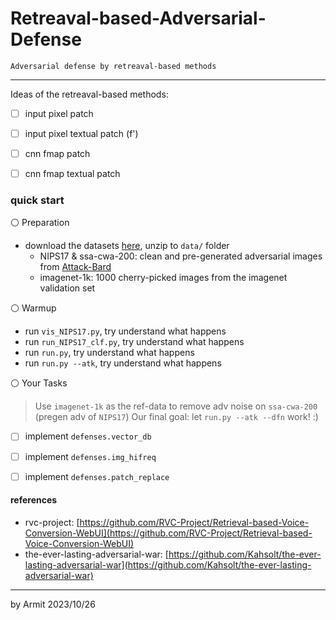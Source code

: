 # Retreaval-based-Adversarial-Defense

    Adversarial defense by retreaval-based methods

----

Ideas of the retreaval-based methods:

- [ ] input pixel patch
- [ ] input pixel textual patch (f')
- [ ] cnn fmap patch
- [ ] cnn fmap textual patch


### quick start

⚪ Preparation

- download the datasets [here](https://pan.quark.cn/s/cb9b0dbd64f7), unzip to `data/` folder 
  - NIPS17 & ssa-cwa-200: clean and pre-generated adversarial images from [Attack-Bard](https://github.com/thu-ml/Attack-Bard)
  - imagenet-1k: 1000 cherry-picked images from the imagenet validation set

⚪ Warmup

- run `vis_NIPS17.py`, try understand what happens
- run `run_NIPS17_clf.py`, try understand what happens
- run `run.py`, try understand what happens
- run `run.py --atk`, try understand what happens

⚪ Your Tasks

> Use `imagenet-1k` as the ref-data to remove adv noise on `ssa-cwa-200` (pregen adv of `NIPS17`)
> Our final goal: let `run.py --atk --dfn` work! :)

- [ ] implement `defenses.vector_db`
- [ ] implement `defenses.img_hifreq`
- [ ] implement `defenses.patch_replace`


#### references

- rvc-project: [https://github.com/RVC-Project/Retrieval-based-Voice-Conversion-WebUI](https://github.com/RVC-Project/Retrieval-based-Voice-Conversion-WebUI)
- the-ever-lasting-adversarial-war: [https://github.com/Kahsolt/the-ever-lasting-adversarial-war](https://github.com/Kahsolt/the-ever-lasting-adversarial-war)

----
by Armit
2023/10/26
